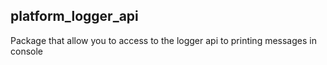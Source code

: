 ## platform_logger_api
Package that allow you to access to the logger api to printing messages in console